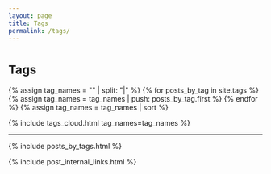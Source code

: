 ```yaml
---
layout: page
title: Tags
permalink: /tags/
---
```


<h1><small>Tags</small></h1>

{% assign tag_names = "" | split: "|"  %}
{% for posts_by_tag in site.tags %}
{% assign tag_names = tag_names | push: posts_by_tag.first %}
{% endfor %}
{% assign tag_names = tag_names | sort %}

{% include tags_cloud.html tag_names=tag_names %}

---

{% include posts_by_tags.html %}

{% include post_internal_links.html %}
